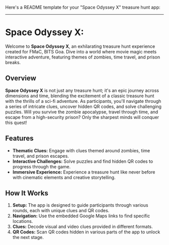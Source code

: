 Here's a README template for your "Space Odyssey X" treasure hunt app:

---

# Space Odyssey X:

Welcome to **Space Odyssey X**, an exhilarating treasure hunt experience created for FMaC, BITS Goa. Dive into a world where movie magic meets interactive adventure, featuring themes of zombies, time travel, and prison breaks.

## Overview

**Space Odyssey X** is not just any treasure hunt; it's an epic journey across dimensions and time, blending the excitement of a classic treasure hunt with the thrills of a sci-fi adventure. As participants, you'll navigate through a series of intricate clues, uncover hidden QR codes, and solve challenging puzzles. Will you survive the zombie apocalypse, travel through time, and escape from a high-security prison? Only the sharpest minds will conquer this quest!

## Features

- **Thematic Clues:** Engage with clues themed around zombies, time travel, and prison escapes.
- **Interactive Challenges:** Solve puzzles and find hidden QR codes to progress through the game.
- **Immersive Experience:** Experience a treasure hunt like never before with cinematic elements and creative storytelling.

## How It Works

1. **Setup:** The app is designed to guide participants through various rounds, each with unique clues and QR codes.
2. **Navigation:** Use the embedded Google Maps links to find specific locations.
3. **Clues:** Decode visual and video clues provided in different formats.
4. **QR Codes:** Scan QR codes hidden in various parts of the app to unlock the next stage.
